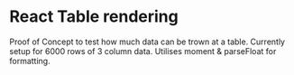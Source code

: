 # React Table rendering

Proof of Concept to test how much data can be trown at a table. Currently setup for 6000 rows of 3 column data. Utilises moment & parseFloat for formatting.
